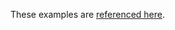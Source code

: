 These examples are [referenced here](https://datamattsson.tumblr.com/post/187870513736/kubernetes-116-released).

